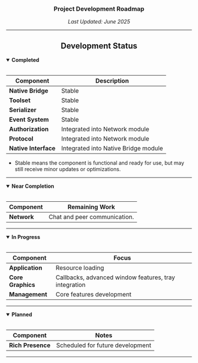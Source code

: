 <div style="text-align: center;">
<h3>Project Development Roadmap</h3>
<p><em>Last Updated: June 2025</em></p>
</div>

---

<h2 align="center">Development Status</h2>

<details open>
<summary><b>Completed</b></summary>
<br>

| Component        | Description                       |
|------------------|-----------------------------------|
| **Native Bridge** | Stable                            |
| **Toolset**       | Stable                            |
| **Serializer**    | Stable                            |
| **Event System**  | Stable                            |
| **Authorization** | Integrated into Network module    |
| **Protocol**      | Integrated into Network module    |
| **Native Interface** | Integrated into Native Bridge module |
* Stable means the component is functional and ready for use, but may still receive minor updates or optimizations.
</details>

---

<details open>
<summary><b>Near Completion</b></summary>
<br>

| Component | Remaining Work                  |
|-----------|-------------------------------|
| **Network** | Chat and peer communication. |
</details>

---

<details open>
<summary><b> In Progress</b></summary>
<br>

| Component     | Focus                     |
|---------------|---------------------------|
| **Application** | Resource loading          |
| **Core Graphics** | Callbacks, advanced window features, tray integration |
| **Management**   | Core features development |
</details>

---

<details open>
<summary><b>Planned</b></summary>
<br>

| Component     | Notes                   |
|---------------|-------------------------|
| **Rich Presence** | Scheduled for future development |
</details>

---
